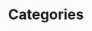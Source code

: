 ---
title: Categories
layout: categories
permalink: /categories/
show_excerpts: true
entries_layout: grid
---